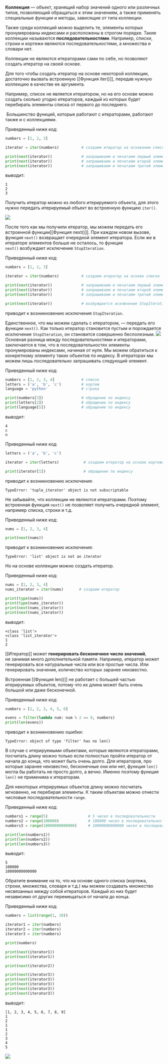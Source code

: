 

**Коллекция** — объект, хранящий набор значений одного или различных типов, позволяющий обращаться к этим значениям, а также применять специальные функции и методы, зависящие от типа коллекции.

Также среди коллекций можно выделить те, элементы которых пронумерованы индексами и расположены в строгом порядке. Такие коллекции называются **последовательностями**. Например, списки, строки и кортежи являются последовательностями, а множества и словари нет.

Коллекции не являются итераторами сами по себе, но позволяют создать итератор на своей основе.

Для того чтобы создать итератор на основе некоторой коллекции, достаточно вызвать встроенную [[Функция iter()]], передав нужную коллекцию в качестве ее аргумента.

Например, список не является итератором, но на его основе можно создать сколько угодно итераторов, каждый из которых будет перебирать элементы списка от первого до последнего.

  Большинство функций, которые работают с итераторами, работают также и с коллекциями.

Приведенный ниже код:

```python
numbers = [1, 2, 3]

iterator = iter(numbers)          # создаем итератор на основании списка

print(next(iterator))             # запрашиваем и печатаем первый элемент итератора
print(next(iterator))             # запрашиваем и печатаем второй элемент итератора
print(next(iterator))             # запрашиваем и печатаем третий элемент итератора
```

выводит:

```no-highlight
1
2
3
```

Получить итератор можно из любого итерируемого объекта, для этого нужно передать итерируемый объект во встроенную функцию `iter()`.

![](https://ucarecdn.com/2e2c1aea-ef6c-4a42-8e73-aea25d40efd1/)

После того как мы получили итератор, мы можем передать его встроенной функции[[Функция next()]]. При каждом новом вызове, функция `next()` возвращает очередной элемент итератора. Если же в итераторе элементов больше не осталось, то функция `next()` возбуждает исключение `StopIteration`.

Приведенный ниже код:

```python
numbers = [1, 2, 3]

iterator = iter(numbers)          # создаем итератор на основе списка

print(next(iterator))             # запрашиваем и печатаем первый элемент итератора
print(next(iterator))             # запрашиваем и печатаем второй элемент итератора
print(next(iterator))             # запрашиваем и печатаем третий элемент итератора

print(next(iterator))             # возбуждается исключение StopIteration
```

приводит к возникновению исключения `StopIteration`.

Единственное, что мы можем сделать с итератором, — передать его функции `next()`. Как только итератор становится пустым и порождается исключение `StopIteration`, он становится совершенно бесполезным.
![](https://ucarecdn.com/c4eee96c-4366-453d-b225-08c0c94710a8/)
Основная разница между последовательностями и итераторами, заключается в том, что в последовательностях элементы пронумерованы индексами, начиная от нуля. Мы можем обратиться к конкретному элементу таких объектов по индексу. В итераторах мы можем лишь последовательно запрашивать следующий элемент.

Приведенный ниже код:

```python
numbers = [1, 2, 3, 4]            # список
letters = ('a', 'b', 'c')         # кортеж
language = 'python'               # строка

print(numbers[3])                 # обращение по индексу
print(letters[2])                 # обращение по индексу
print(language[5])                # обращение по индексу
```

выводит:

```no-highlight
4
c
n
```

Приведенный ниже код:

```python
letters = ('a', 'b', 'c')

iterator = iter(letters)           # создаем итератор на основе кортежа

print(iterator[1])                 # обращение по индексу
```

приводит к возникновению исключения:

```no-highlight
TypeError: 'tuple_iterator' object is not subscriptable
```

Не забывайте, что коллекции не являются итераторами. Поэтому встроенная функция `next()` не позволяет получить очередной элемент, например списка, строки и т.д.

Приведенный ниже код:

```python
nums = [1, 2, 3, 4]

print(next(nums))
```

приводит к возникновению исключения:

```no-highlight
TypeError: 'list' object is not an iterator
```

Но на основе коллекции можно создать итератор.

Приведенный ниже код:

```python
nums = [1, 2, 3, 4]
nums_iterator = iter(nums)       # создаем итератор

print(type(nums))
print(type(nums_iterator))
print(next(nums_iterator))
print(next(nums_iterator))
```

выводит:

```no-highlight
<class 'list'>
<class 'list_iterator'>
1
2
```
[[Итератор]] может **генерировать бесконечное число значений**, не занимая много дополнительной памяти. Например, итератор может генерировать все натуральные числа или все простые числа. Или генерировать значения, количество которых заранее неизвестно.

Встроенная [[Функция len()]] не работает с большей частью итерируемых объектов, потому что их длина может быть очень большой или даже бесконечной.

Приведенный ниже код:

```python
numbers = [1, 2, 3, 4, 5, 6]

evens = filter(lambda num: num % 2 == 0, numbers)
print(len(evens))
```

приводит к возникновению ошибки:

```no-highlight
TypeError: object of type 'filter' has no len()
```

В случае с итерируемыми объектами, которые являются итераторами, посчитать длину можно только если полностью пройти итератор от начала до конца, что может быть очень долго. Для итераторов, про которые заранее неизвестно, бесконечные они или нет, функция `len()` могла бы работать не просто долго, а вечно. Именно поэтому функция `len()` не применима к итераторам.

Для некоторых итерируемых объектов длину можно посчитать мгновенно, не перебирая элементы. К таким объектам можно отнести числовые последовательности `range`.

Приведенный ниже код:

```python
numbers1 = range(5)                  # 5 чисел в последовательности
numbers2 = range(100000)             # 100000 чисел в последовательности
numbers3 = range(10000000000000)     # 10000000000000 чисел в последовательности

print(len(numbers1))
print(len(numbers2))
print(len(numbers3))
```

выводит:

```no-highlight
5
100000
10000000000000
```

 Обратите внимание на то, что на основе одного списка (кортежа, строки, множества, словаря и т.д.) мы можем создавать множество несвязанных между собой итераторов. Каждый из них будет независимо от других перемещаться от начала до конца.

Приведенный ниже код:

```python
numbers = list(range(1, 10))

iterator1 = iter(numbers)
iterator2 = iter(numbers)
iterator3 = iter(numbers)

print(numbers)

print(next(iterator1))
print(next(iterator1))

print(next(iterator2))

print(next(iterator3))
print(next(iterator3))
print(next(iterator3))
print(next(iterator3))
print(next(iterator3))
```

выводит:

```no-highlight
[1, 2, 3, 4, 5, 6, 7, 8, 9]
1
2
1
1
2
3
4
5
```

![](https://ucarecdn.com/d6252583-8131-4916-8985-04a8ebf110c1/)